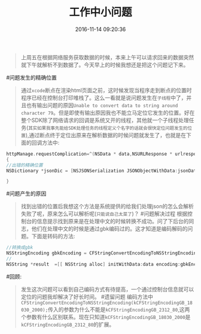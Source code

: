 ﻿---
title: 工作中小问题
date: 2016-11-14 09:20:36
tags: 工作中的点滴
---
>上周五在根据网络服务获取数据的时候，本来上午可以请求回来的数据突然就下午就解析不到数据了。今天早上的时候我想还是把这个问题记下来。
<!--more-->
#问题发生的精确位置
>通过`xcode`断点在渲染html页面之前，这时候发现当程序走到断点的位置时程序已经在控制台打印堆栈了。这么一看就是说问题发生在`子线程`中了，并且也有输出问题的原因`Unable to convert data to string around character 79`。但是即使有输出原因我也不能立马定位它发生的位置。好在整个SDK除了网络请求的回调是系统又开的线程，其他就一个子线程处理任务(`其实如果我事先能给SDK处理任务的线程定义个名字的话就会很快定位问题发生的位置`),通过断点终于定位出原来在解析数据的时候问题就发生了，也就是在下面的回调方法中:
```Objective-C
httpManage.requestComplication=^(NSData * data,NSURLResponse * urlresponse,NSError * error)
{
//出错的精确位置
NSDictionary *jsonDic = [NSJSONSerialization JSONObjectWithData:jsonData options:NSJSONReadingMutableContainers error:&error2];

}
```
#问题产生的原因
>找到出错的位置后我想这个方法是系统提供的给我们处理json的怎么会解析失败了呢，原来怎么可以解析呢(`只能说自己太菜了`)？
#问题解决过程
根据控制台的信息提示找到原来是在处理中文的时候转换不成功。问了下后台的同志，他们在处理中文的时候是通过gbk编码过的。这才知道是编码解码的问题。下面是转码的方法:
```Objective-C
//转换成gbk
NSStringEncoding gbkEncoding = CFStringConvertEncodingToNSStringEncoding(kCFStringEncodingGB_18030_2000);
//
NSString *result  =[[ NSString alloc] initWithData:data encoding:gbkEncoding];
```
#回顾:
>发生这次问题可以看到自己编码方式有待提高，一个通过控制台信息就可以定位的问题我却解决了好长时间。
#遗留问题
>编码方法中`CFStringConvertEncodingToNSStringEncoding(kCFStringEncodingGB_18030_2000);`传入的参数为什么不能是`kCFStringEncodingGB_2312_80`,这两个参数有什么区别联系。现在只知道`kCFStringEncodingGB_18030_2000`是`kCFStringEncodingGB_2312_80`的扩展。
